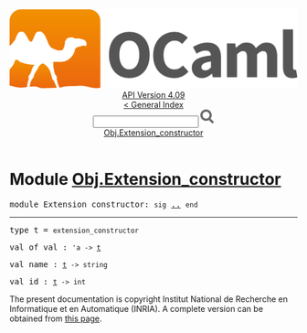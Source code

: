 <!-- ((! set title API !)) ((! set documentation !)) ((! set api !)) ((! set nobreadcrumb !)) -->
<div class="api"><header><nav class="toc brand"><a class="brand" href="https://ocaml.org/"><img src="colour-logo-gray.svg" class="svg" alt="OCaml"></a></nav><nav class="toc"><div class="toc_version"><a href="/docs" id="version-select">API Version 4.09</a></div><a href="index.html">&lt; General Index</a><div class="api_search"><input type="text" name="apisearch" id="api_search" oninput="mySearch(false);" onkeypress="this.oninput();" onclick="this.oninput();" onpaste="this.oninput();">
<img src="search_icon.svg" alt="Search" class="svg" onclick="mySearch(false)"></div>
<div id="search_results"></div><div class="toc_title"><a href="#top">Obj.Extension_constructor</a></div><ul></ul></nav></header>

<h1>Module <a href="type_Obj.Extension_constructor.html">Obj.Extension_constructor</a></h1>

<pre><span id="MODULEExtension_constructor"><span class="keyword">module</span> Extension_constructor</span>: <code class="code"><span class="keyword">sig</span></code> <a href="Obj.Extension_constructor.html">..</a> <code class="code"><span class="keyword">end</span></code></pre><hr width="100%">

<pre><span id="TYPEt"><span class="keyword">type</span> <code class="type"></code>t</span> = <code class="type">extension_constructor</code> </pre>


<pre><span id="VALof_val"><span class="keyword">val</span> of_val</span> : <code class="type">'a -&gt; <a href="Obj.Extension_constructor.html#TYPEt">t</a></code></pre>
<pre><span id="VALname"><span class="keyword">val</span> name</span> : <code class="type"><a href="Obj.Extension_constructor.html#TYPEt">t</a> -&gt; string</code></pre>
<pre><span id="VALid"><span class="keyword">val</span> id</span> : <code class="type"><a href="Obj.Extension_constructor.html#TYPEt">t</a> -&gt; int</code></pre>
<div class="copyright">The present documentation is copyright Institut National de Recherche en Informatique et en Automatique (INRIA). A complete version can be obtained from <a href="http://caml.inria.fr/pub/docs/manual-ocaml/">this page</a>.</div></div>